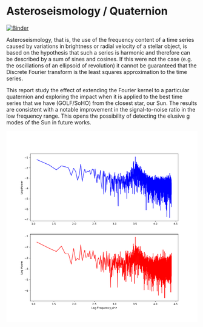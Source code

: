# Asteroseismology / Quaternion

[![Binder](https://mybinder.org/badge_logo.svg)](https://mybinder.org/v2/gh/manuparra/asteroseismology/HEAD)

Asteroseismology, that is, the use of the frequency content of a time series caused by variations in brightness or radial velocity of a stellar object, is based on the hypothesis that such a series is harmonic and therefore can be described by a sum of sines and cosines. If this were not the case (e.g. the oscillations of an ellipsoid of revolution) it cannot be guaranteed that the Discrete Fourier transform is the least squares approximation to the time series.

This report study the effect of extending the Fourier kernel to a particular quaternion and exploring the impact when it is applied to the best time series that we have (GOLF/SoHO) from the closest star, our Sun. The results are consistent with a notable improvement in the signal-to-noise ratio in the low frequency range. This opens the possibility of detecting the elusive g modes of the Sun in future works.

![PowerSpec](./docs/powerspectrum_18_5.png)
